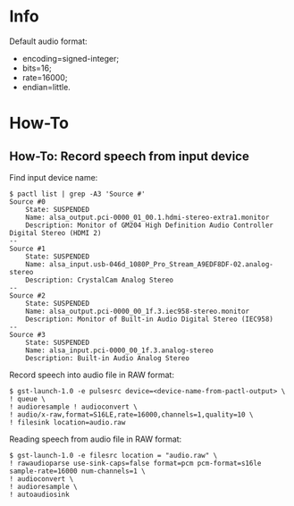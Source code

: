 
# Info 

Default audio format:
* encoding=signed-integer;
* bits=16;
* rate=16000;
* endian=little.

# How-To

## How-To: Record speech from input device

Find input device name:
```shell
$ pactl list | grep -A3 'Source #'
Source #0
    State: SUSPENDED
    Name: alsa_output.pci-0000_01_00.1.hdmi-stereo-extra1.monitor
    Description: Monitor of GM204 High Definition Audio Controller Digital Stereo (HDMI 2)
--
Source #1
    State: SUSPENDED
    Name: alsa_input.usb-046d_1080P_Pro_Stream_A9EDF8DF-02.analog-stereo
    Description: CrystalCam Analog Stereo
--
Source #2
    State: SUSPENDED
    Name: alsa_output.pci-0000_00_1f.3.iec958-stereo.monitor
    Description: Monitor of Built-in Audio Digital Stereo (IEC958)
--
Source #3
    State: SUSPENDED
    Name: alsa_input.pci-0000_00_1f.3.analog-stereo
    Description: Built-in Audio Analog Stereo
```

Record speech into audio file in RAW format:
```shell
$ gst-launch-1.0 -e pulsesrc device=<device-name-from-pactl-output> \
! queue \
! audioresample ! audioconvert \
! audio/x-raw,format=S16LE,rate=16000,channels=1,quality=10 \
! filesink location=audio.raw
```
    
Reading speech from audio file in RAW format:
```shell
$ gst-launch-1.0 -e filesrc location = "audio.raw" \
! rawaudioparse use-sink-caps=false format=pcm pcm-format=s16le sample-rate=16000 num-channels=1 \
! audioconvert \
! audioresample \
! autoaudiosink
```
